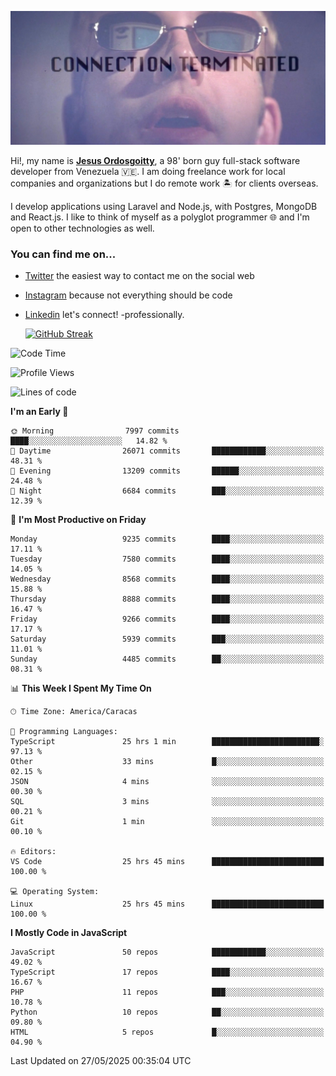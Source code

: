 ![hackers movie reference](./disconnected.jpg)

Hi!, my name is [**Jesus Ordosgoitty**](https://jodaz.dev), a 98' born guy full-stack software developer from Venezuela 🇻🇪. I am doing freelance work for local companies and organizations but I do remote work 🏝️ for clients overseas. 

I develop applications using Laravel and Node.js, with Postgres, MongoDB and React.js. I like to think of myself as a polyglot programmer 🌐 and I'm open to other technologies as well.

### You can find me on...

- [Twitter](https://twitter.com/jodaz_) the easiest way to contact me on the social web
- [Instagram](https://instagram.com/jodaz_) because not everything should be code
- [Linkedin](https://linkedin.com/in/jodaz) let's connect! -professionally.


    [![GitHub Streak](https://streak-stats.demolab.com?user=jodaz&theme=tokyonight)](https://git.io/streak-stats)

<!--START_SECTION:waka-->
![Code Time](http://img.shields.io/badge/Code%20Time-6%2C478%20hrs%2051%20mins-blue)

![Profile Views](http://img.shields.io/badge/Profile%20Views-0-blue)

![Lines of code](https://img.shields.io/badge/From%20Hello%20World%20I%27ve%20Written-84.2%20million%20lines%20of%20code-blue)

**I'm an Early 🐤** 

```text
🌞 Morning                7997 commits        ████░░░░░░░░░░░░░░░░░░░░░   14.82 % 
🌆 Daytime                26071 commits       ████████████░░░░░░░░░░░░░   48.31 % 
🌃 Evening                13209 commits       ██████░░░░░░░░░░░░░░░░░░░   24.48 % 
🌙 Night                  6684 commits        ███░░░░░░░░░░░░░░░░░░░░░░   12.39 % 
```
📅 **I'm Most Productive on Friday** 

```text
Monday                   9235 commits        ████░░░░░░░░░░░░░░░░░░░░░   17.11 % 
Tuesday                  7580 commits        ████░░░░░░░░░░░░░░░░░░░░░   14.05 % 
Wednesday                8568 commits        ████░░░░░░░░░░░░░░░░░░░░░   15.88 % 
Thursday                 8888 commits        ████░░░░░░░░░░░░░░░░░░░░░   16.47 % 
Friday                   9266 commits        ████░░░░░░░░░░░░░░░░░░░░░   17.17 % 
Saturday                 5939 commits        ███░░░░░░░░░░░░░░░░░░░░░░   11.01 % 
Sunday                   4485 commits        ██░░░░░░░░░░░░░░░░░░░░░░░   08.31 % 
```


📊 **This Week I Spent My Time On** 

```text
🕑︎ Time Zone: America/Caracas

💬 Programming Languages: 
TypeScript               25 hrs 1 min        ████████████████████████░   97.13 % 
Other                    33 mins             █░░░░░░░░░░░░░░░░░░░░░░░░   02.15 % 
JSON                     4 mins              ░░░░░░░░░░░░░░░░░░░░░░░░░   00.30 % 
SQL                      3 mins              ░░░░░░░░░░░░░░░░░░░░░░░░░   00.21 % 
Git                      1 min               ░░░░░░░░░░░░░░░░░░░░░░░░░   00.10 % 

🔥 Editors: 
VS Code                  25 hrs 45 mins      █████████████████████████   100.00 % 

💻 Operating System: 
Linux                    25 hrs 45 mins      █████████████████████████   100.00 % 
```

**I Mostly Code in JavaScript** 

```text
JavaScript               50 repos            ████████████░░░░░░░░░░░░░   49.02 % 
TypeScript               17 repos            ████░░░░░░░░░░░░░░░░░░░░░   16.67 % 
PHP                      11 repos            ███░░░░░░░░░░░░░░░░░░░░░░   10.78 % 
Python                   10 repos            ██░░░░░░░░░░░░░░░░░░░░░░░   09.80 % 
HTML                     5 repos             █░░░░░░░░░░░░░░░░░░░░░░░░   04.90 % 
```




 Last Updated on 27/05/2025 00:35:04 UTC
<!--END_SECTION:waka-->
